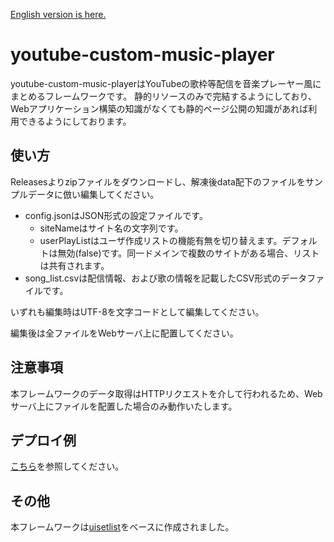 [English version is here.](https://github.com/rutilicus/youtube-custom-music-player/blob/main/README-en.md)

# youtube-custom-music-player
youtube-custom-music-playerはYouTubeの歌枠等配信を音楽プレーヤー風にまとめるフレームワークです。
静的リソースのみで完結するようにしており、Webアプリケーション構築の知識がなくても静的ページ公開の知識があれば利用できるようにしております。

## 使い方
Releasesよりzipファイルをダウンロードし、解凍後data配下のファイルをサンプルデータに倣い編集してください。
- config.jsonはJSON形式の設定ファイルです。
    - siteNameはサイト名の文字列です。
    - userPlayListはユーザ作成リストの機能有無を切り替えます。デフォルトは無効(false)です。同一ドメインで複数のサイトがある場合、リストは共有されます。
- song_list.csvは配信情報、および歌の情報を記載したCSV形式のデータファイルです。

いずれも編集時はUTF-8を文字コードとして編集してください。

編集後は全ファイルをWebサーバ上に配置してください。

## 注意事項
本フレームワークのデータ取得はHTTPリクエストを介して行われるため、Webサーバ上にファイルを配置した場合のみ動作いたします。

## デプロイ例
[こちら](https://github.com/rutilicus/youtube-custom-music-player-example)を参照してください。

## その他
本フレームワークは[uisetlist](https://github.com/rutilicus/uisetlist)をベースに作成されました。
